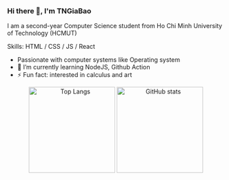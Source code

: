 ### Hi there 👋, I'm TNGiaBao

I am a second-year Computer Science student from Ho Chi Minh University of Technology (HCMUT)

Skills: HTML / CSS / JS / React

- Passionate with computer systems like Operating system
- 🌱 I’m currently learning NodeJS, Github Action 
- ⚡ Fun fact: interested in calculus and art 


<p align="center">
  <img src="https://github-readme-stats.vercel.app/api/top-langs/?username=ThaiNguyenGiaBao" alt="Top Langs" height="200">
  <img src="https://github-readme-stats.vercel.app/api?username=ThaiNguyenGiaBao&show_icons=true" alt="GitHub stats" height="200">
</p>


